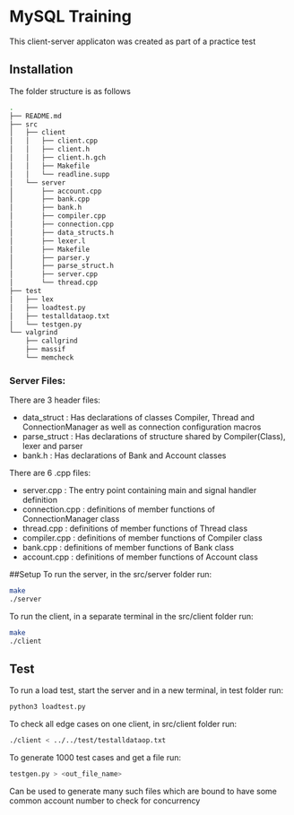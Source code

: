 # MySQL Training

This client-server applicaton was created as part of a practice test

## Installation

The folder structure is as follows

```bash
.
├── README.md
├── src
│   ├── client
│   │   ├── client.cpp
│   │   ├── client.h
│   │   ├── client.h.gch
│   │   ├── Makefile
│   │   └── readline.supp
│   └── server
│       ├── account.cpp
│       ├── bank.cpp
│       ├── bank.h
│       ├── compiler.cpp
│       ├── connection.cpp
│       ├── data_structs.h
│       ├── lexer.l
│       ├── Makefile
│       ├── parser.y
│       ├── parse_struct.h
│       ├── server.cpp
│       └── thread.cpp
├── test
│   ├── lex
│   ├── loadtest.py
│   ├── testalldataop.txt
│   └── testgen.py
└── valgrind
    ├── callgrind
    ├── massif
    └── memcheck

```

### Server Files:
There are 3 header files:
* data_struct : Has declarations of classes Compiler, Thread and ConnectionManager as well as connection configuration macros
* parse_struct : Has declarations of structure shared by Compiler(Class), lexer and parser
* bank.h :  Has declarations of Bank and Account classes

There are 6 .cpp files:
* server.cpp : The entry point containing main and signal handler definition
* connection.cpp : definitions of member functions of ConnectionManager class
* thread.cpp : definitions of member functions of Thread class
* compiler.cpp : definitions of member functions of Compiler class
* bank.cpp : definitions of member functions of Bank class
* account.cpp : definitions of member functions of Account class

##Setup
To run the server, in the src/server folder run:
```bash
make
./server
```

To run the client, in a separate terminal in the src/client folder run:
```bash
make
./client
```

## Test
To run a load test, start the server and in a new terminal, in test folder run:
```bash
python3 loadtest.py
```

To check all edge cases on one client, in src/client folder run:
```bash
./client < ../../test/testalldataop.txt
```

To generate 1000 test cases and get a file run:
```bash
testgen.py > <out_file_name>
```
Can be used to generate many such files which are bound to have some common account number to check for concurrency

